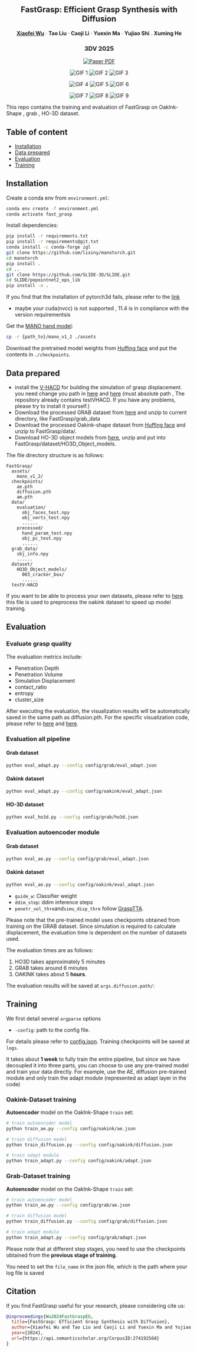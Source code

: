 <p align="center">
  <h2 align="center">FastGrasp: Efficient Grasp Synthesis with Diffusion</h2>

<p align="center">
    <a href="https://wuxiaofei01.github.io/"><strong>Xiaofei Wu</strong></a>
    ·
    <strong>Tao Liu</strong>
    ·
    <strong>Caoji Li</strong>
    ·
    <strong>Yuexin Ma</strong>
    ·
    <strong>Yujiao Shi</strong>
    .
    <strong>Xuming He</strong>
  </p>
  <h3 align="center">3DV 2025</h3>

<p align="center">
    <a href="https://arxiv.org/abs/2411.14786">
      <img src='https://img.shields.io/badge/Paper-green?style=for-the-badge&logo=adobeacrobatreader&logoColor=white&labelColor=66cc00&color=94DD15' alt='Paper PDF'>
    </a>
</p>

<p align="center">
  <img src="docs/1.gif" alt="GIF 1" />
  <img src="docs/2.gif" alt="GIF 2" />
  <img src="docs/3.gif" alt="GIF 3" />
</p>

<p align="center">
  <img src="docs/4.gif" alt="GIF 4" />
  <img src="docs/5.gif" alt="GIF 5" />
  <img src="docs/6.gif" alt="GIF 6" />
</p>

<p align="center">
  <img src="docs/7.gif" alt="GIF 7" />
  <img src="docs/8.gif" alt="GIF 8" />
  <img src="docs/9.gif" alt="GIF 9" />
</p>

This repo contains the training and evaluation of FastGrasp on OakInk-Shape , grab , HO-3D dataset.

## Table of content

- [Installation](#installation)
- [Data prepared](#data-prepared)
- [Evaluation](#evaluation)
- [Training](#training)

## Installation

Create a conda env from `environment.yml`:

```bash
conda env create -f environment.yml  
conda activate fast_grasp  
```

Install dependencies:

```bash
pip install -r requirements.txt
pip install -r requirements@git.txt
conda install -c conda-forge igl
git clone https://github.com/lixiny/manotorch.git
cd manotorch
pip install .
cd ..
git clone https://github.com/SLIDE-3D/SLIDE.git
cd SLIDE/popointnet2_ops_lib
pip install -e .
```

If you find that the installation of pytorch3d fails, please refer to the [link](https://github.com/facebookresearch/pytorch3d)

* maybe your cuda(nvcc) is not supported , 11.4 is in compliance with the version requirementsis

Get the [MANO hand model](https://github.com/oakink/OakInk/blob/main/docs/install.md#get-mano-asset):

```bash
cp -r {path_to}/mano_v1_2 ./assets
```

Download the pretrained model weights from [Huffing face](https://huggingface.co/datasets/wuxiaofei01/FastGrasp/tree/main)
and put the contents in `./checkpoints`.

## Data prepared

- install the [V-HACD](https://github.com/kmammou/v-hacd) for building the simulation of grasp displacement. you need change you path in [here](eval_ho3d.py#L153) and [here](./evaluation/displacement.py#L285) (must absolute path , The repository already contains testVHACD. If you have any problems, please try to install it yourself.)
- Download the processed GRAB dataset from [here](https://drive.google.com/file/d/1m85aiTGHpqqgQuF9NeQNE7VEEJ8V_aJ_/view) and unzip to current directory, like FastGrasp/grab_data
- Download the processed Oakink-shape dataset from [Huffing face](https://huggingface.co/datasets/wuxiaofei01/FastGrasp/tree/main) and unzip to FastGrasp/data/.
- Download HO-3D object models from [here](https://drive.google.com/file/d/1ZiEsq3NHXv6TPXr9TK8XbxywG_22631a/view), unzip and put into FastGrasp/dataset/HO3D_Object_models.

The file directory structure is as follows:

```
FastGrasp/
  assets/
    mano_v1_2/
  checkpoints/
    ae.pth
    diffusion.pth
    am.pth
  data/
    evaluation/
      obj_faces_test.npy
      obj_verts_test.npy
      ......
    precessed/
      hand_param_test.npy
      obj_pc_test.npy
      ......
  grab_data/
    sbj_info.npy
    ......
  dataset/
    HO3D_Object_models/
      003_cracker_box/
      ......
  testV-HACD
```
If you want to be able to process your own datasets, please refer to [here](data_preprocess.py). this file is used to preprocess the oakink dataset to speed up model training.




## Evaluation

### Evaluate grasp quality

The evaluation metrics include:



* Penetration Depth
* Penetration Volume
* Simulation Displacement
* contact_ratio
* entropy
* cluster_size

After executing the evaluation, the visualization results will be automatically saved in the same path as diffusion.pth. For the specific visualization code, please refer to [here](eval_ho3d.py#L127) and [here](eval_adapt.py#L172).


### Evaluation all pipeline
#### Grab dataset
```bash
python eval_adapt.py --config config/grab/eval_adapt.json  
```
#### Oakink dataset
```bash
python eval_adapt.py --config config/oakink/eval_adapt.json  
```
#### HO-3D dataset
```bash
python eval_ho3d.py --config config/grab/ho3d.json  
```
### Evaluation autoencoder module
####  Grab dataset
```bash
python eval_ae.py --config config/grab/eval_adapt.json  
```
####  Oakink dataset
```bash
python eval_ae.py --config config/oakink/eval_adapt.json  
```




* `guide_w`: Classifier weight
* `ddim_step`: ddim inference steps
* `penetr_vol_thre`and`simu_disp_thre` follow [GraspTTA](https://github.com/hwjiang1510/GraspTTA).

Please note that the pre-trained model uses checkpoints obtained from training on the GRAB dataset. Since simulation is required to calculate displacement, the evaluation time is dependent on the number of datasets used.

The evaluation times are as follows: 
1. HO3D takes approximately 5 minutes
2. GRAB takes around 6 minutes
3. OAKINK takes about 5 **hours**.


The evaluation results will be saved at `args.diffusion.path/`:
## Training

We first detail several `argparse` options

* `-config`: path to the config file.

For details please refer to [config.json](./config/oakink/ae.json).  Training checkpoints will be saved at `logs`.

It takes about **1 week** to fully train the entire pipeline, but since we have decoupled it into three parts, you can choose to use any pre-trained model and train your data directly. For example, use the AE, diffusion pre-trained module and only train the adapt module (represented as adapt layer in the code)

### Oakink-Dataset training
**Autoencoder** model on the OakInk-Shape `train` set:

```bash
# train autoencoder model 
python train_ae.py --config config/oakink/ae.json

# train diffusion model
python train_diffusion.py --config config/oakink/diffusion.json

# train adapt module
python train_adapt.py --config config/oakink/adapt.json
```
### Grab-Dataset training
**Autoencoder** model on the OakInk-Shape `train` set:

```bash
# train autoencoder model 
python train_ae.py --config config/grab/ae.json

# train diffusion model
python train_diffusion.py --config config/grab/diffusion.json

# train adapt module
python train_adapt.py --config config/grab/adapt.json
```
Please note that at different step stages, you need to use the checkpoints obtained from the **previous stage of training**.

You need to set the `file_name` in the json file, which is the path where your log file is saved

## Citation

If you find FastGrasp useful for your research, please considering cite us:

```bibtex
@inproceedings{Wu2024FastGraspEG,
  title={FastGrasp: Efficient Grasp Synthesis with Diffusion},
  author={Xiaofei Wu and Tao Liu and Caoji Li and Yuexin Ma and Yujiao Shi and Xuming He},
  year={2024},
  url={https://api.semanticscholar.org/CorpusID:274192568}
}
```
